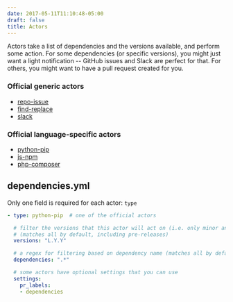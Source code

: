 ```yaml
---
date: 2017-05-11T11:10:48-05:00
draft: false
title: Actors
---
```


Actors take a list of dependencies and the versions available, and perform some
action. For some dependencies (or specific versions), you might just want a
light notification -- GitHub issues and Slack are perfect for that. For others,
you might want to have a pull request created for you.

### Official generic actors

- [repo-issue](repo-issue)
- [find-replace](find-replace)
- [slack](slack)

### Official language-specific actors

- [python-pip](python-pip)
- [js-npm](js-npm)
- [php-composer](php-composer)

## dependencies.yml

Only one field is required for each actor: `type`

```yaml
- type: python-pip  # one of the official actors

  # filter the versions that this actor will act on (i.e. only minor and patches, etc.)
  # (matches all by default, including pre-releases)
  versions: "L.Y.Y"

  # a regex for filtering based on dependency name (matches all by default)
  dependencies: ".*"

  # some actors have optional settings that you can use
  settings:
    pr_labels:
    - dependencies
```
